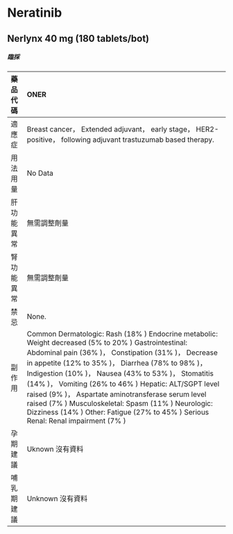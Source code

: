 # Neratinib

## Nerlynx 40 mg (180 tablets/bot)

##### 臨採

| 藥品代碼   | ONER                                                                                                                                                                                                                                                                                                                                                                                                                                                                                                                              |
|:-----------|:----------------------------------------------------------------------------------------------------------------------------------------------------------------------------------------------------------------------------------------------------------------------------------------------------------------------------------------------------------------------------------------------------------------------------------------------------------------------------------------------------------------------------------|
| 適應症     | Breast cancer， Extended adjuvant， early stage， HER2-positive， following adjuvant trastuzumab based therapy.                                                                                                                                                                                                                                                                                                                                                                                                                   |
| 用法用量   | No Data                                                                                                                                                                                                                                                                                                                                                                                                                                                                                                                           |
| 肝功能異常 | 無需調整劑量                                                                                                                                                                                                                                                                                                                                                                                                                                                                                                                      |
| 腎功能異常 | 無需調整劑量                                                                                                                                                                                                                                                                                                                                                                                                                                                                                                                      |
| 禁忌       | None.                                                                                                                                                                                                                                                                                                                                                                                                                                                                                                                             |
| 副作用     | Common Dermatologic: Rash (18% ) Endocrine metabolic: Weight decreased (5% to 20% ) Gastrointestinal: Abdominal pain (36% )， Constipation (31% )， Decrease in appetite (12% to 35% )， Diarrhea (78% to 98% )， Indigestion (10% )， Nausea (43% to 53% )， Stomatitis (14% )， Vomiting (26% to 46% ) Hepatic: ALT/SGPT level raised (9% )， Aspartate aminotransferase serum level raised (7% ) Musculoskeletal: Spasm (11% ) Neurologic: Dizziness (14% ) Other: Fatigue (27% to 45% ) Serious Renal: Renal impairment (7% ) |
| 孕期建議   | Uknown 沒有資料                                                                                                                                                                                                                                                                                                                                                                                                                                                                                                                   |
| 哺乳期建議 | Unknown 沒有資料                                                                                                                                                                                                                                                                                                                                                                                                                                                                                                                  |

